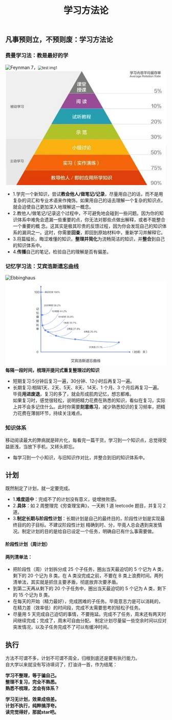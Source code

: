 ﻿---
layout: post
title: 学习方法论
featured-img: plan

---

## 凡事预则立，不预则废：学习方法论
### 费曼学习法：教是最好的学
![Feynman](https://jinbooooom.github.io/sources/plan.jpg)
7，<img src="https://jinbooooom.github.io/sources/Feynman.jpg" alt="test img1" style="zoom:80%;" />
![Feynman](sources/Feynman.jpg)
- 1.学完一个新知识，尝试**教会他人/做笔记/记录**，尽量用自己的话，而不是用复杂的词汇和专业术语来作掩饰。如果用自己的话去理解一个复杂的知识点，就会迫使自己更加深入地理解这一概念。
- 2.教他人/做笔记/记录这个过程中，不可避免地会碰到一些问题。因为你的知识体系中难免会遗漏一些重要的点，你无法对那些点做出解释，或者不能整合一个重要的概 念。这其实是极其珍贵的反馈过程，因为你会发现自己的知识体系的漏洞之一。这时，你需要**回查**，即回到原始材料中，重新学习并解释它。
- 3.将篇幅长，晦涩难懂的知识，**整理并简化**为流畅简洁的知识，并**整合**到自己的知识体系中。
- 4.**传播**自己的笔记，检验自己的理解是否有偏差。

### 记忆学习法：艾宾浩斯遗忘曲线
![Ebbinghaus](https://jinbooooom.github.io/sources/Ebbinghaus.jpg)
![Ebbinghaus](sources/Ebbinghaus.jpg)
**每隔一段时间，梳理并提问式重复整理过的知识**
- 短期复习:5分钟后复习一遍，30分钟、12小时后再复习一遍。
- 长期复习:相隔1天、2天、5天、8天、14天、1 个月、3 个月后再复习一遍。  
毕竟**用进废退**，复习的多了，就会形成肌肉记忆，想忘都难。  
如果复习时，感觉很轻松，说明把精力花费在熟悉的知识，看似在复习，实际上并不会多记住什么。此时你需要**刻意练习**，减少熟悉知识的复习频率，把精力花费在薄弱环节，持续关注难点。

### 知识体系
移动阅读最大的弊病就是碎片化，每看完一篇干货，学习到一个知识点，总觉得受益匪浅，当放下手机，又转头即忘。
- 每学习到一个小知识，与旧知识作对比，并整合到旧的知识体系中。

## 计划
既然制定了计划，就一定要完成。
- 1.**难度适中**：完成不了的计划没有意义，徒增挫败感。
- 2.**具体**：如 2 周整理完《穷查理宝典》，一天刷 1 道 leetcode 题目，并复习 2 道。
- 3.**制定长期与阶段性计划**：长期计划是自己的最终目的，阶段性计划是实现最终目的的子目标。不建议阶段性计划
精确到时、分，毕竟人总会遇到突发情况。制定计划的目的是给自已设定一个任务，明确自已有什么事需要做。
#### 阶段性计划（周计划）
#### 两列清单法：
- 把阶段性（周）计划拆分成 25 个子任务，圈出当天最迫切的 5 个记为 A 类，剩下的 20 个记为 B 类。在 A 类没完成之前，不要在 B 类上浪费时间。两列清单法，其实就是抓住主要矛盾，彻底放弃次要矛盾。
- 到第二天再从剩下的 20 个子任务中，圈出当天最迫切的 5 个记为 A 类，剩下的 15 个记为 B 类。
- 在每天的开始（精力最好），完成困难的子任务。毕竟意志力是可以消耗的，在精力差（效率低）的时间段，完成不太需要思考的轻松子任务。
- 尽量用 5 天完成自己迫切的事情，不要拖延。完成不了任务，周末还有两天时间继续完成；完成了，周末可自由分配。
制定计划尽量留一些空余时间以应对突发情况，以及子任务完成不了可以有缓冲时间。

## 执行
方法不可谓不多，计划不可谓不周全，归根到底还是要有执行能力。  
自大学以来就没有写诗填词了，打油诗一首，作为结尾：    
  
**学习不整理，等于骗自己。    
整理不复习，完全不熟悉。  
熟悉不梳理，怎会有体系？**    

**学习无计划，效果成倍差。  
计划不执行，纯粹搞浮夸。   
读完觉得好，那就star吧。**
